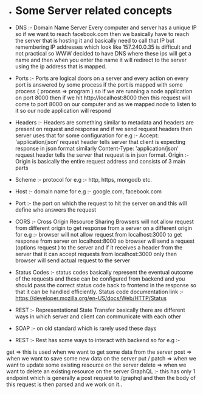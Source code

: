 - #                      Some Server related concepts
- DNS :- Domain Name Server Every computer and server has a unique IP so if we want to reach facebook.com then we basically have to reach the server that is hosting it and basically need to call that IP but remembering IP addresses which look like 157.240.0.35 is difficult and not practical so WWW decided to have DNS where these ips will get a name and then when you enter the name it will redirect to the server using the ip address that is mapped.

- Ports :- Ports are logical doors on a server and every action on every port is answered by some process if the port is mapped with some process ( process => program ) so if we are running a node application on port 8000 then if we hit http://localhost:8000 then this request will come to port 8000 on our computer and as we mapped node to listen to it so our node application will respond

- Headers :- Headers are something similar to metadata and headers are present on request and response and if we send request headers then server uses that for some configuration for e.g :- Accept: 'application/json' request header tells server that client is expecting response in json format similarly Content-Type: 'application/json' request header tells the server that request is in json format. Origin :- Origin is basically the entire request address and consists of 3 main parts

- Scheme :- protocol for e.g :- http, https, mongodb etc.

- Host :- domain name for e.g :- google.com, facebook.com

- Port :- the port on which the request to hit the server on and this will define who answers the request

- CORS :- Cross Origin Resource Sharing Browsers will not allow request from different origin to get response from a server on a different origin for e.g :- browser will not allow request from localhost:3000 to get response from server on localhost:8000 so browser will send a request (options request ) to the server and if it receives a header from the server that it can accept requests from localhost:3000 only then browser will send actual request to the server

- Status Codes :- status codes basically represent the eventual outcome of the requests and these can be configured from backend and you should pass the correct status code back to frontend in the response so that it can be handled efficiently. Status code documentation link :- https://developer.mozilla.org/en-US/docs/Web/HTTP/Status

- REST :- Representational State Transfer basically there are different ways in which server and client can communicate with each other

- SOAP :- on old standard which is rarely used these days

- REST :- Rest has some ways to interact with backend so for e.g :-

get => this is used when we want to get some data from the server
post => when we want to save some new data on the server
put / patch => when we want to update some existing resource on the server
delete => when we want to delete an existing resource on the server
GraphQL :- this has only 1 endpoint which is generally a post request to /graphql and then the body of this request is then parsed and we work on it..
